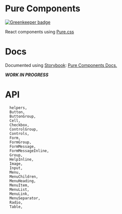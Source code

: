 # Pure Components

[![Greenkeeper badge](https://badges.greenkeeper.io/Thram/pure-components.svg)](https://greenkeeper.io/)

 React components using [Pure.css](https://purecss.io/)

 # Docs

Documented using [Storybook](storybooks.js.org): [Pure Components Docs.](http://thram.github.io/pure-components/)

***WORK IN PROGRESS***

# API
```
  helpers,
  Button,
  ButtonGroup,
  Cell,
  Checkbox,
  ControlGroup,
  Controls,
  Form,
  FormGroup,
  FormMessage,
  FormMessageInline,
  Group,
  HelpInline,
  Image,
  Input,
  Menu,
  MenuChildren,
  MenuHeading,
  MenuItem,
  MenuList,
  MenuLink,
  MenuSeparator,
  Radio,
  Table,
```